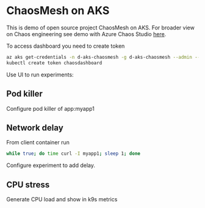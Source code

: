 # ChaosMesh on AKS
This is demo of open source project ChaosMesh on AKS. For broader view on Chaos engineering see demo with Azure Chaos Studio [here](../d-chaos-studio/README.md).

To access dashboard you need to create token

```bash
az aks get-credentials -n d-aks-chaosmesh -g d-aks-chaosmesh --admin --overwrite-existing
kubectl create token chaosdashboard
```

Use UI to run experiments:

## Pod killer
Configure pod killer of app:myapp1

## Network delay
From client container run 

```bash
while true; do time curl -I myapp1; sleep 1; done
```

Configure experiment to add delay.

## CPU stress
Generate CPU load and show in k9s metrics